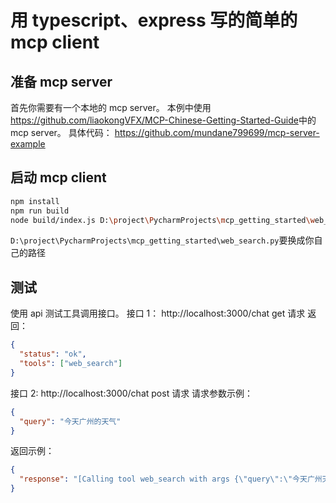 # 用 typescript、express 写的简单的 mcp client

## 准备 mcp server

首先你需要有一个本地的 mcp server。
本例中使用<https://github.com/liaokongVFX/MCP-Chinese-Getting-Started-Guide>中的 mcp server。
具体代码：
<https://github.com/mundane799699/mcp-server-example>

## 启动 mcp client

```bash
npm install
npm run build
node build/index.js D:\project\PycharmProjects\mcp_getting_started\web_search.py
```

`D:\project\PycharmProjects\mcp_getting_started\web_search.py`要换成你自己的路径

## 测试

使用 api 测试工具调用接口。
接口 1：
http://localhost:3000/chat
get 请求
返回：

```json
{
  "status": "ok",
  "tools": ["web_search"]
}
```

接口 2:
http://localhost:3000/chat
post 请求
请求参数示例：

```json
{
  "query": "今天广州的天气"
}
```

返回示例：

```json
{
  "response": "[Calling tool web_search with args {\"query\":\"今天广州天气\"}]\n今天（2025年6月18日）广州的天气情况如下：\n\n- **当前天气**：阴，气温27.3°C，南风1级，湿度94%，空气质量良好（指数18）。\n- **夜间预报**：雷阵雨，最低气温25°C，无持续风向<3级。\n\n**未来7天天气预报**：\n- **6月19日**：白天雷阵雨（33°C，南风3-4级），夜间多云（26°C）。\n- **6月20-24日**：以多云为主，白天最高气温34°C，夜间最低26°C，风力较小。\n\n近期天气较闷热，建议注意防暑降温，夜间有雨时出行记得携带雨具。"
}
```
